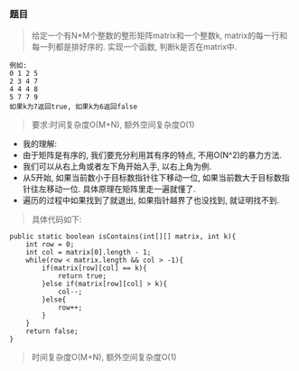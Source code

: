 ### 题目
> 给定一个有N*M个整数的整形矩阵matrix和一个整数k, matrix的每一行和每一列都是排好序的. 实现一个函数, 判断k是否在matrix中.

```
例如: 
0 1 2 5
2 3 4 7
4 4 4 8
5 7 7 9
如果k为7返回true, 如果k为6返回false
```
> 要求:时间复杂度O(M+N), 额外空间复杂度O(1)

- 我的理解:
- 由于矩阵是有序的, 我们要充分利用其有序的特点, 不用O(N^2)的暴力方法.
- 我们可以从右上角或者左下角开始入手, 以右上角为例.
- 从5开始, 如果当前数小于目标数指针往下移动一位, 如果当前数大于目标数指针往左移动一位. 具体原理在矩阵里走一遍就懂了.
- 遍历的过程中如果找到了就退出, 如果指针越界了也没找到, 就证明找不到.

> 具体代码如下:

```
public static boolean isContains(int[][] matrix, int k){
    int row = 0;
    int col = matrix[0].length - 1;
    while(row < matrix.length && col > -1){
        if(matrix[row][col] == k){
            return true;
        }else if(matrix[row][col] > k){
            col--;
        }else{
            row++;
        }
    }
    return false;
}
```
> 时间复杂度O(M+N), 额外空间复杂度O(1)
